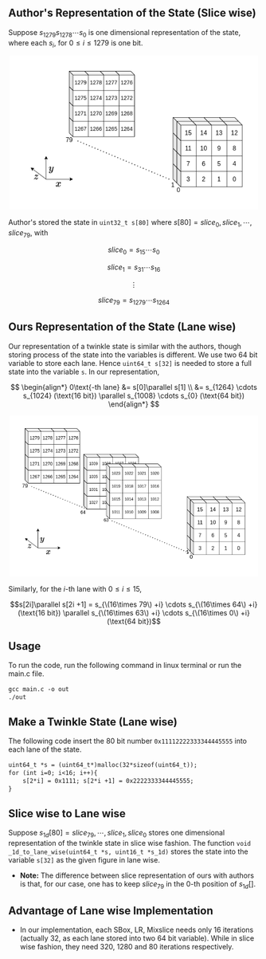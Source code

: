 ## Author's Representation of the State (Slice wise)
Suppose $s_{1279} s_{1278} \cdots s_0$ is one dimensional representation of the state, where each $s_i$, for $0 \leq i \leq 1279$ is one bit.

<div style="text-align: center;">
    <img src="state-Page-1.drawio.png" alt="twinkle state" width="500">
</div>

Author's stored the state in `uint32_t s[80]` where $s[80] = {slice_0, slice_1, \cdots, slice_{79}}$,
with

$$slice_0 = s_{15} \cdots s_{0}$$

$$slice_1 = s_{31} \cdots s_{16}$$

$$\vdots$$

$$slice_{79} = s_{1279} \cdots s_{1264}$$

## Ours Representation of the State (Lane wise)
Our representation of a twinkle state is similar with the authors, though storing process of the
state into the variables is different. We use two 64 bit variable to store each lane. Hence
`uint64_t s[32]` is needed to store a full state into the variable `s`. In our representation,

$$
\begin{align*}
    0\text{-th lane} &= s[0]\parallel s[1] \\
    &= s_{1264} \cdots s_{1024} (\text{16 bit}) \parallel s_{1008} \cdots s_{0} (\text{64 bit})
\end{align*}
$$

<div style="text-align: center;">
    <img src="state-Page-2.drawio.png" alt="twinkle state" width="500">
</div>

Similarly, for the $i$-th lane with $0 \leq i \leq 15$, 

$$s[2i]\parallel s[2i +1] = s_{\(16\times 79\) +i} \cdots s_{\(16\times 64\) +i} (\text{16 bit}) \parallel s_{\(16\times 63\) +i} \cdots s_{\(16\times 0\) +i} (\text{64 bit})$$

## Usage
To run the code, run the following command in linux terminal or run the main.c file.

```
gcc main.c -o out
./out
```

## Make a Twinkle State (Lane wise)
The following code insert the 80 bit number `0x11112222333344445555` into each lane of the state.

```
uint64_t *s = (uint64_t*)malloc(32*sizeof(uint64_t));                                           
for (int i=0; i<16; i++){                                                                       
    s[2*i] = 0x1111; s[2*i +1] = 0x2222333344445555;                                            
}                                                                                               
```

## Slice wise to Lane wise
Suppose $s_{1d}[80] = {slice_{79}, \cdots, slice_1, slice_0}$ stores one dimensional representation of
the twinkle state in slice wise fashion. The function `void _1d_to_lane_wise(uint64_t *s, uint16_t *s_1d)` stores the
state into the variable `s[32]` as the given figure in lane wise.

- **Note:** The difference between slice representation of ours with authors is that, for our case,
  one has to keep $slice_{79}$ in the 0-th position of $s_{1d}[]$.

## Advantage of Lane wise Implementation
- In our implementation, each SBox, LR, Mixslice needs only 16 iterations (actually 32, as each lane stored into two 64 bit
  variable). While in slice wise fashion, they need 320, 1280 and 80 iterations respectively. 
